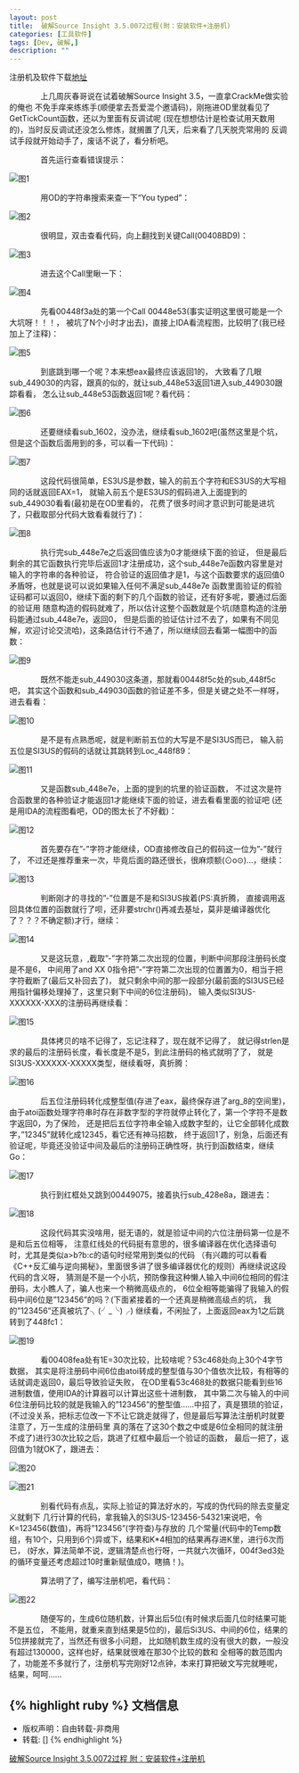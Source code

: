 ```yaml
---
layout: post
title:  破解Source Insight 3.5.0072过程(附：安装软件+注册机)
categories: [工具软件]
tags: [Dev, 破解,]
description: ""
---
```


注册机及软件下载[地址](http://download.csdn.NET/detail/huhu1544/5330869)

&emsp;&emsp;&emsp;&emsp;上几周灰春哥说在试着破解Source Insight 3.5，一直拿CrackMe做实验的俺也
不免手痒来练练手(顺便拿去吾爱混个邀请码)，刚拖进OD里就看见了GetTickCount函数，还以为里面有反调试呢
(现在想想估计是检查试用天数用的)，当时反反调试还没怎么修炼，就搁置了几天，后来看了几天脱壳常用的
反调试手段就开始动手了，废话不说了，看分析吧。

&emsp;&emsp;&emsp;&emsp;首先运行查看错误提示：

![图1](/images/others/20130504203933761.png)

&emsp;&emsp;&emsp;&emsp;用OD的字符串搜索来查一下“You typed”：

![图2](/images/others/20130504204024334.png)

&emsp;&emsp;&emsp;&emsp;很明显，双击查看代码，向上翻找到关键Call(00408BD9)：

![图3](/images/others/20130504204057223.png)

&emsp;&emsp;&emsp;&emsp;进去这个Call里瞅一下：

![图4](/images/others/20130504204127551.png)

&emsp;&emsp;&emsp;&emsp;先看00448f3a处的第一个Call 00448e53(事实证明这里很可能是一个大坑呀！！！，
被坑了N个小时才出去)，直接上IDA看流程图，比较明了(我已经加上了注释)：

![图5](/images/others/20130504204318922.png)

&emsp;&emsp;&emsp;&emsp;到底跳到哪一个呢？本来想eax最终应该返回1的，
大致看了几眼sub\_449030的内容，跟真的似的，就让sub\_448e53返回1进入sub\_449030跟踪看看，
怎么让sub_448e53函数返回1呢？看代码：

![图6](/images/others/20130504204407608.png)

&emsp;&emsp;&emsp;&emsp;还要继续看sub\_1602，没办法，继续看sub_1602吧(虽然这里是个坑，
但是这个函数后面用到的多，可以看一下代码)：

![图7](/images/others/20130504204503028.png)

&emsp;&emsp;&emsp;&emsp;这段代码很简单，ES3US是参数，输入的前五个字符和ES3US的大写相同的话就返回EAX=1，
就输入前五个是ES3US的假码进入上面提到的sub\_449030看看(最初是在OD里看的，
花费了很多时间才意识到可能是进坑了，只截取部分代码大致看看就行了)：

![图8](/images/others/20130504204542126.png)

&emsp;&emsp;&emsp;&emsp;执行完sub\_448e7e之后返回值应该为0才能继续下面的验证，
但是最后剩余的其它函数执行完毕后返回1才注册成功，这个sub\_448e7e函数内容里是对输入的字符串的各种验证，
符合验证的返回值才是1，与这个函数要求的返回值0矛盾呀，也就是说可以说如果输入任何不满足sub\_448e7e
函数里面验证的假验证码都可以返回0，继续下面的剩下的几个函数的验证，还有好多呢，要通过后面的验证用
随意构造的假码就难了，所以估计这整个函数就是个坑(随意构造的注册码能通过sub_448e7e，返回0，
但是后面的验证估计过不去了，如果有不同见解，欢迎讨论交流哈)，这条路估计行不通了，所以继续回去看第一幅图中的函数：

![图9](/images/others/20130504204617619.png)

&emsp;&emsp;&emsp;&emsp;既然不能走sub\_449030这条道，那就看00448f5c处的sub\_448f5c吧，
其实这个函数和sub_449030函数的验证差不多，但是关键之处不一样呀，进去看看：

![图10](/images/others/20130504204654921.png)

&emsp;&emsp;&emsp;&emsp;是不是有点熟悉呢，就是判断前五位的大写是不是SI3US而已，
输入前五位是SI3US的假码的话就让其跳转到Loc_448f89：

![图11](/images/others/20130504204800475.png)

&emsp;&emsp;&emsp;&emsp;又是函数sub_448e7e，上面的提到的坑里的验证函数，
不过这次是符合函数里的各种验证才能返回1才能继续下面的验证，进去看看里面的验证吧
(还是用IDA的流程图看吧，OD的图太长了不好截)：

![图12](/images/others/20130504204859270.png)

&emsp;&emsp;&emsp;&emsp;首先要存在”-”字符才能继续，OD直接修改自己的假码这一位为”-”就行了，
不过还是推荐重来一次，毕竟后面的路还很长，很麻烦额(⊙o⊙)…，继续：

![图13](/images/others/20130504204936589.png)

&emsp;&emsp;&emsp;&emsp;判断刚才的寻找的”-”位置是不是和SI3US挨着(PS:真折腾，
直接调用返回具体位置的函数就行了呗，还非要strchr()再减去基址，莫非是编译器优化了？？？不确定额)才行，继续：

![图14](/images/others/20130504205117469.png)

&emsp;&emsp;&emsp;&emsp;又是这玩意，,截取”-”字符第二次出现的位置，判断中间那段注册码长度是不是6，
中间用了and XX 0指令把”-”字符第二次出现的位置置为0，相当于把字符截断了(最后又补回去了)，
就只剩余中间的那一段部分(最前面的SI3US已经用指针偏移处理掉了，这里只剩下中间的6位注册码)，
输入类似SI3US-XXXXXX-XXX的注册码再继续看：

![图15](/images/others/20130504205204445.png)

&emsp;&emsp;&emsp;&emsp;具体拷贝的啥不记得了，忘记注释了，现在就不记得了，
就记得strlen是求的最后的注册码长度，看长度是不是5，到此注册码的格式就明了了，
就是SI3US-XXXXXX-XXXXX类型，继续看呀，真折腾：

![图16](/images/others/20130504205304396.png)

&emsp;&emsp;&emsp;&emsp;后五位注册码转化成整型值(存进了eax，最终保存进了arg_8的空间里)，
由于atoi函数处理字符串时存在非数字型的字符就停止转化了，第一个字符不是数字返回0，为了保险，
还是把后五位字符串全输入成数字型的，让它全部转化成数字，”12345”就转化成12345，看它还有神马招数，
终于返回1了，别急，后面还有验证呢，毕竟还没验证中间及最后的注册码正确性呀，执行到函数结束，继续Go：

![图17](/images/others/20130504205352902.png)

&emsp;&emsp;&emsp;&emsp;执行到红框处又跳到00449075，接着执行sub_428e8a，跟进去：

![图18](/images/others/20130504205419823.png)

&emsp;&emsp;&emsp;&emsp;这段代码其实没啥用，挺无语的，就是验证中间的六位注册码第一位是不是和后五位相等，
注意红线处的代码挺有意思的，很多编译器在优化选择语句时，尤其是类似a>b?b:c的语句时经常用到类似的代码
（有兴趣的可以看看《C++反汇编与逆向揭秘》，里面很多讲了很多编译器优化的规则）再继续说这段代码的含义呀，
猜测是不是一个小坑，预防像我这种懒人输入中间6位相同的假注册码，太小瞧人了，骗人也来一个稍微高级点的，
6位全相等能骗得了我输入的假码中间6位是”123456”的吗？(下面紧接着的一个还真是稍微高级点的坑，
我的”123456”还真被坑了╮(╯_╰)╭) 继续看，不闲扯了，上面返回eax为1之后跳转到了448fc1：

![图19](/images/others/20130504205616704.png)

&emsp;&emsp;&emsp;&emsp;看00408fea处有1E=30次比较，比较啥呢？53c468处向上30个4字节数据，
其实是将注册码中间6位由atoi转成的整型值与30个值依次比较，有相等的话就调走返回0，最后导致验证失败，
在OD里看53c468处的数据只能看到些16进制数值，使用IDA的计算器可以计算出这些十进制数，
其中第二次与输入的中间6位注册码比较的就是我输入的”123456”的整型值……中招了，真是猥琐的验证，
(不过没关系，把标志位改一下不让它跳走就得了，但是最后写算法注册机时就要注意了，万一生成的注册码里
真的落在了这30个数之中或是6位全相同的就注册不成了)进行30次比较之后，跳进了红框中最后一个验证的函数，
最后一把了，返回值为1就OK了，跟进去：

![图20](/images/others/20130504205652896.png)

![图21](/images/others/20130504205728171.png)

&emsp;&emsp;&emsp;&emsp;别看代码有点乱，实际上验证的算法好水的，写成的伪代码的除去变量定义就剩下
几行计算的代码，拿我输入的SI3US-123456-54321来说吧，令K=123456(数值)，再将”123456”(字符查)与存放的
几个常量(代码中的Temp数组，有10个，只用到6个)异或下，结果和K*4相加的结果再存进K里，进行6次而已，
(好水，算法简单不说，逻辑清楚点也行呀，一共就六次循环，004f3ed3处的循环变量还考虑超过10时重新赋值成0，瞎搞！)。

&emsp;&emsp;&emsp;&emsp;算法明了了，编写注册机吧，看代码：

![图22](/images/others/20130504205911684.png)

&emsp;&emsp;&emsp;&emsp;随便写的，生成6位随机数，计算出后5位(有时候求后面几位时结果可能不是五位，
不能用，就重来直到结果是5位的)，最后Si3US、中间的6位，结果的5位拼接就完了，当然还有很多小问题，
比如随机数生成的没有很大的数，一般没有超过130000，这样也好，结果就很难在那30个比较的数和
全相等的数范围内了，功能差不多就行了，注册机写完刚好12点钟，本来打算把破文写完就睡呢，结果，呵呵……



{% highlight ruby %}
文档信息
--------------
* 版权声明：自由转载-非商用
* 转载: []
{% endhighlight %}

[破解Source Insight 3.5.0072过程 附：安装软件+注册机](http://blog.csdn.net/qs_hud/article/details/8884867)

[jekyll]:      http://jekyllrb.com
[jekyll-gh]:   https://github.com/jekyll/jekyll
[jekyll-help]: https://github.com/jekyll/jekyll-help
